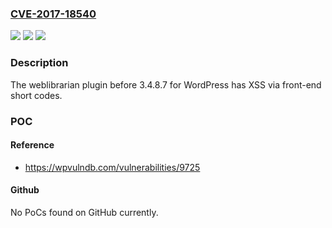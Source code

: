 ### [CVE-2017-18540](https://cve.mitre.org/cgi-bin/cvename.cgi?name=CVE-2017-18540)
![](https://img.shields.io/static/v1?label=Product&message=n%2Fa&color=blue)
![](https://img.shields.io/static/v1?label=Version&message=n%2Fa&color=blue)
![](https://img.shields.io/static/v1?label=Vulnerability&message=n%2Fa&color=brighgreen)

### Description

The weblibrarian plugin before 3.4.8.7 for WordPress has XSS via front-end short codes.

### POC

#### Reference
- https://wpvulndb.com/vulnerabilities/9725

#### Github
No PoCs found on GitHub currently.

